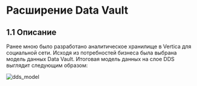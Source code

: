 # Расширение Data Vault

## 1.1 Описание

Ранее мною было разработано аналитическое хранилище в Vertica для социальной сети. Исходя из потребностей бизнеса была выбрана модель данных Data Vault.
Итоговая модель данных на слое DDS выглядит следующим образом:

![dds_model](https://user-images.githubusercontent.com/63814959/213483907-d56cda7a-8e62-46cf-a1e3-3d36ba52ae2d.png)



